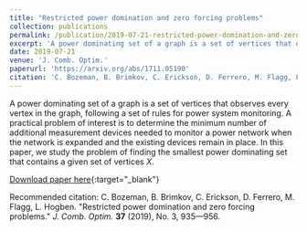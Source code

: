 ```yaml
---
title: "Restricted power domination and zero forcing problems"
collection: publications
permalink: /publication/2019-07-21-restricted-power-domination-and-zero-forcing-problems
excerpt: 'A power dominating set of a graph is a set of vertices that observes every vertex in the graph, following a set of rules for power system monitoring. A practical problem of interest is to determine the minimum number of additional measurement devices needed to monitor a power network when the network is expanded and the existing devices remain in place. In this paper, we study the problem of finding the smallest power dominating set that contains a given set of vertices <i>X</i>.'
date: 2019-07-21
venue: 'J. Comb. Optim.'
paperurl: 'https://arxiv.org/abs/1711.05190'
citation: 'C. Bozeman, B. Brimkov, C. Erickson, D. Ferrero, M. Flagg, L. Hogben. &quot;Restricted power domination and zero forcing problems.&quot; <i>J. Comb. Optim.</i> <b>37</b> (2019), No. 3, 935—956.'
---
```

A power dominating set of a graph is a set of vertices that observes every vertex in the graph, following a set of rules for power system monitoring. A practical problem of interest is to determine the minimum number of additional measurement devices needed to monitor a power network when the network is expanded and the existing devices remain in place. In this paper, we study the problem of finding the smallest power dominating set that contains a given set of vertices <i>X</i>.

[Download paper here](https://arxiv.org/abs/1711.05190){:target="_blank"}

Recommended citation: C. Bozeman, B. Brimkov, C. Erickson, D. Ferrero, M. Flagg, L. Hogben. "Restricted power domination and zero forcing problems." <i>J. Comb. Optim.</i> <b>37</b> (2019), No. 3, 935—956.